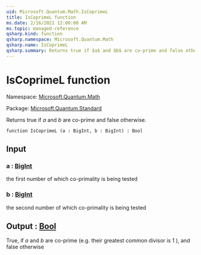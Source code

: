 ```yaml
---
uid: Microsoft.Quantum.Math.IsCoprimeL
title: IsCoprimeL function
ms.date: 2/16/2021 12:00:00 AM
ms.topic: managed-reference
qsharp.kind: function
qsharp.namespace: Microsoft.Quantum.Math
qsharp.name: IsCoprimeL
qsharp.summary: Returns true if $a$ and $b$ are co-prime and false otherwise.
---
```


# IsCoprimeL function

Namespace: [Microsoft.Quantum.Math](xref:Microsoft.Quantum.Math)

Package: [Microsoft.Quantum.Standard](https://nuget.org/packages/Microsoft.Quantum.Standard)


Returns true if $a$ and $b$ are co-prime and false otherwise.

```qsharp
function IsCoprimeL (a : BigInt, b : BigInt) : Bool
```


## Input

### a : [BigInt](xref:microsoft.quantum.lang-ref.bigint)

the first number of which co-primality is being tested


### b : [BigInt](xref:microsoft.quantum.lang-ref.bigint)

the second number of which co-primality is being tested



## Output : [Bool](xref:microsoft.quantum.lang-ref.bool)

True, if $a$ and $b$ are co-prime (e.g. their greatest common divisor is 1 ),and false otherwise